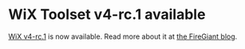 # WiX Toolset v4-rc.1 available

[WiX v4-rc.1][rel] is now available. Read more about it at [the FireGiant blog][fg].

[fg]: https://www.firegiant.com/blog/2022/12/16/wix-v4-rc1-and-next-heatwave-preview-available/
[rel]: /docs/releasenotes#v4
